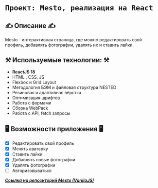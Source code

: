 # `Проект: Mesto, реализация на React`
## ✍️ Описание ✍️
Mesto - интерактивная страница, где можно редактировать свой профиль, добавлять фотографии, удалять их и ставить лайки.

## ⚒️ Используемые технологии: ⚒️

- **ReactJS 18**
- HTML , CSS, JS
- Flexbox и Grid Layout
- Методология БЭМ и файловая структура NESTED
- Резиновая и адаптивная вёрстка
- Оптимизация шрифтов
- Работа с формами
- Сборка WebPack
- Работа с API, fetch запросы

## 🖥️ Возможности приложения 🖥️
- [x] Редактировать свой профиль
- [x] Менять аватарку
- [x] Ставить лайки
- [x] Добавлять новые фотографии
- [x] Удалять фотографии
- [ ] Авторизовываться 

**_[Ссылка на репозиторий Mesto (VanilaJS)](https://github.com/egoryan8/mesto)_**
